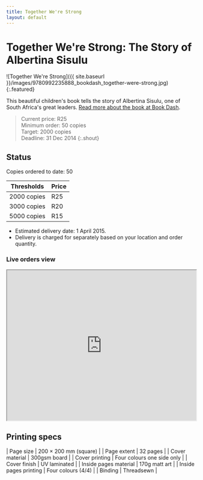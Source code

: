 ```yaml
---
title: Together We're Strong
layout: default
---
```


# Together We're Strong: The Story of Albertina Sisulu

![Together We're Strong]({{ site.baseurl }}/images/9780992235888_bookdash_together-were-strong.jpg){:.featured}

This beautiful children's book tells the story of Albertina Sisulu, one of South Africa's great leaders. [Read more about the book at Book Dash](http://bookdash.org/together-were-strong-by-liesl-jobson-alice-toich-and-nazli-jacobs/).

> Current price: R25  
> Minimum order: 50 copies  
> Target: 2000 copies  
> Deadline: 31 Dec 2014
{:.shout}

## Status

Copies ordered to date: 50

| Thresholds    | Price |
|---------------|-------|
| 2000 copies   | R25   |
| 3000 copies   | R20   |
| 5000 copies   | R15   |

*	Estimated delivery date: 1 April 2015.
*	Delivery is charged for separately based on your location and order quantity.

### Live orders view

<iframe  width="100%" height="400" src="https://docs.google.com/spreadsheets/d/1ULiquaDnccejCxlM-3OhcMexNfN7c9WzXKhSXUtoQCQ/pubhtml?gid=1799652233&amp;single=true&amp;widget=true&amp;headers=false"></iframe>

## Printing specs

| Page size             | 200 × 200 mm (square)    	 |
| Page extent           | 32 pages                   |
| Cover material        | 300gsm board               |
| Cover printing        | Four colours one side only |
| Cover finish          | UV laminated               |
| Inside pages material | 170g matt art              |
| Inside pages printing | Four colours (4/4)         |
| Binding               | Threadsewn                 |

